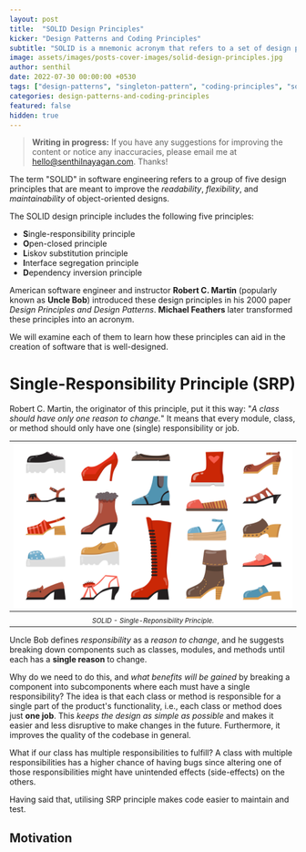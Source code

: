```yaml
---
layout: post
title:  "SOLID Design Principles"
kicker: "Design Patterns and Coding Principles"
subtitle: "SOLID is a mnemonic acronym that refers to a set of design principles developed for object-oriented programming languages. It makes our code more readable, extensible, and manageable when correctly implemented."
image: assets/images/posts-cover-images/solid-design-principles.jpg
author: senthil
date: 2022-07-30 00:00:00 +0530
tags: ["design-patterns", "singleton-pattern", "coding-principles", "solid"]
categories: design-patterns-and-coding-principles
featured: false
hidden: true
---
```


> **Writing in progress:** If you have any suggestions for improving the content or notice any inaccuracies, please email me at [hello@senthilnayagan.com](mailto:hello@senthilnayagan.com). Thanks!

The term "SOLID" in software engineering refers to a group of five design principles that are meant to improve the *readability*, *flexibility*, and *maintainability* of object-oriented designs.

The SOLID design principle includes the following five principles:

- **S**ingle-responsibility principle
- **O**pen-closed principle
- **L**iskov substitution principle
- **I**nterface segregation principle
- **D**ependency inversion principle

American software engineer and instructor **Robert C. Martin** (popularly known as **Uncle Bob**) introduced these design principles in his 2000 paper *Design Principles and Design Patterns*. **Michael Feathers** later transformed these principles into an acronym. 

We will examine each of them to learn how these principles can aid in the creation of software that is well-designed.

# Single-Responsibility Principle (SRP)

Robert C. Martin, the originator of this principle, put it this way: "*A class should have only one reason to change.*" It means that every module, class, or method should only have one (single) responsibility or job.

|![Single-Reponsibility Principle](/assets/images/posts/solid-srp.jpg)|
|:-:|
|<sub>*SOLID - Single-Reponsibility Principle.*</sub>|


Uncle Bob defines *responsibility* as a *reason to change*, and he suggests breaking down components such as classes, modules, and methods until each has a **single reason** to change. 

Why do we need to do this, and *what benefits will be gained* by breaking a component into subcomponents where each must have a single responsibility? The idea is that each class or method is responsible for a single part of the product's functionality, i.e., each class or method does just **one job**. This *keeps the design as simple as possible* and makes it easier and less disruptive to make changes in the future. Furthermore, it improves the quality of the codebase in general.

What if our class has multiple responsibilities to fulfill? A class with multiple responsibilities has a higher chance of having bugs since altering one of those responsibilities might have unintended effects (side-effects) on the others. 

Having said that, utilising SRP principle makes code easier to maintain and test.

## Motivation